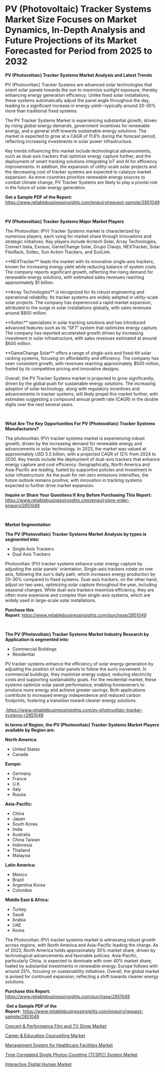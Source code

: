 <p><h1>PV (Photovoltaic) Tracker Systems Market Size Focuses on Market Dynamics, In-Depth Analysis and Future Projections of its Market Forecasted for Period from 2025 to 2032</h1></p><p><strong>PV (Photovoltaic) Tracker Systems Market Analysis and Latest Trends</strong></p>
<p><p>PV (Photovoltaic) Tracker Systems are advanced solar technologies that orient solar panels towards the sun to maximize sunlight exposure, thereby enhancing energy generation efficiency. Unlike fixed solar installations, these systems automatically adjust the panel angle throughout the day, leading to a significant increase in energy yield—typically around 20-30% more than traditional fixed systems. </p><p>The PV Tracker Systems Market is experiencing substantial growth, driven by rising global energy demands, government incentives for renewable energy, and a general shift towards sustainable energy solutions. The market is expected to grow at a CAGR of 11.6% during the forecast period, reflecting increasing investments in solar power infrastructure. </p><p>Key trends influencing this market include technological advancements, such as dual-axis trackers that optimize energy capture further, and the deployment of smart tracking solutions integrating IoT and AI for efficiency improvements. In addition, the expansion of utility-scale solar projects and the decreasing cost of tracker systems are expected to catalyze market expansion. As more countries prioritize renewable energy sources to combat climate change, PV Tracker Systems are likely to play a pivotal role in the future of solar energy generation.</p></p>
<p><strong>Get a Sample PDF of the Report:&nbsp;</strong> <a href="https://www.reliablebusinessinsights.com/enquiry/request-sample/2851049?utm_campaign=1117&utm_medium=2&utm_source=Github&utm_content=ia&utm_term=11032025&utm_id=pv-photovoltaic-tracker-systems">https://www.reliablebusinessinsights.com/enquiry/request-sample/2851049</a></p>
<p>&nbsp;</p>
<p><strong>PV (Photovoltaic) Tracker Systems Major Market Players</strong></p>
<p><p>The Photovoltaic (PV) Tracker Systems market is characterized by numerous players, each vying for market share through innovations and strategic initiatives. Key players include Arctech Solar, Array Technologies, Convert Italia, Exosun, GameChange Solar, Grupo Clavijo, NEXTracker, Solar FlexRack, Soltec, Sun Action Trackers, and SunLink.</p><p>**NEXTracker** leads the market with its innovative single-axis trackers, known for increasing energy yield while reducing balance of system costs. The company reports significant growth, reflecting the rising demand for renewable energy solutions, with estimated sales revenues reaching approximately $1 billion.</p><p>**Array Technologies** is recognized for its robust engineering and operational reliability. Its tracker systems are widely adopted in utility-scale solar projects. The company has experienced a rapid market expansion, attributed to the surge in solar installations globally, with sales revenues around $800 million.</p><p>**Soltec** specializes in solar tracking solutions and has introduced advanced features such as its “SF7” system that optimizes energy capture. The company has reported accelerated growth driven by increasing investment in solar infrastructure, with sales revenues estimated at around $600 million.</p><p>**GameChange Solar** offers a range of single-axis and fixed-tilt solar racking systems, focusing on affordability and efficiency. The company has seen consistent growth, with revenues reaching approximately $500 million, fueled by its competitive pricing and innovative designs.</p><p>Overall, the PV Tracker Systems market is projected to grow significantly, driven by the global push for sustainable energy solutions. The increasing adoption of solar technology, along with regulatory incentives and advancements in tracker systems, will likely propel this market further, with estimates suggesting a compound annual growth rate (CAGR) in the double digits over the next several years.</p></p>
<p>&nbsp;</p>
<p><strong>What Are The Key Opportunities For PV (Photovoltaic) Tracker Systems Manufacturers?</strong></p>
<p><p>The photovoltaic (PV) tracker systems market is experiencing robust growth, driven by the increasing demand for renewable energy and advancements in solar technology. In 2023, the market was valued at approximately USD 5.5 billion, with a projected CAGR of 12% from 2024 to 2030. Key trends include the deployment of dual-axis trackers that enhance energy capture and cost efficiency. Geographically, North America and Asia-Pacific are leading, fueled by supportive policies and investment in solar infrastructure. As the push for net-zero emissions intensifies, the future outlook remains positive, with innovation in tracking systems expected to further drive market expansion.</p></p>
<p><strong>Inquire or Share Your Questions If Any Before Purchasing This Report:</strong> <a href="https://www.reliablebusinessinsights.com/enquiry/pre-order-enquiry/2851049?utm_campaign=1117&utm_medium=2&utm_source=Github&utm_content=ia&utm_term=11032025&utm_id=pv-photovoltaic-tracker-systems">https://www.reliablebusinessinsights.com/enquiry/pre-order-enquiry/2851049</a></p>
<p>&nbsp;</p>
<p><strong>Market Segmentation</strong></p>
<p><strong>The PV (Photovoltaic) Tracker Systems Market Analysis by types is segmented into:</strong></p>
<p><ul><li>Single Axis Trackers</li><li>Dual Axis Trackers</li></ul></p>
<p><p>Photovoltaic (PV) tracker systems enhance solar energy capture by adjusting the solar panels' orientation. Single-axis trackers rotate on one axis, following the sun's daily path, which increases energy production by 20-30% compared to fixed systems. Dual-axis trackers, on the other hand, adjust on two axes, optimizing solar capture throughout the year, including seasonal changes. While dual-axis trackers maximize efficiency, they are often more expensive and complex than single-axis systems, which are widely used in large-scale solar installations.</p></p>
<p><strong>Purchase this Report:&nbsp;</strong><a href="https://www.reliablebusinessinsights.com/purchase/2851049?utm_campaign=1117&utm_medium=2&utm_source=Github&utm_content=ia&utm_term=11032025&utm_id=pv-photovoltaic-tracker-systems">https://www.reliablebusinessinsights.com/purchase/2851049</a></p>
<p>&nbsp;</p>
<p><strong>The PV (Photovoltaic) Tracker Systems Market Industry Research by Application is segmented into:</strong></p>
<p><ul><li>Commercial Buildings</li><li>Residential</li></ul></p>
<p><p>PV tracker systems enhance the efficiency of solar energy generation by adjusting the position of solar panels to follow the sun’s movement. In commercial buildings, they maximize energy output, reducing electricity costs and supporting sustainability goals. For the residential market, these systems optimize solar panel performance, enabling homeowners to produce more energy and achieve greater savings. Both applications contribute to increased energy independence and reduced carbon footprints, fostering a transition toward cleaner energy solutions.</p></p>
<p><a href="https://www.reliablebusinessinsights.com/pv-photovoltaic-tracker-systems-r2851049?utm_campaign=1117&utm_medium=2&utm_source=Github&utm_content=ia&utm_term=11032025&utm_id=pv-photovoltaic-tracker-systems">&nbsp;https://www.reliablebusinessinsights.com/pv-photovoltaic-tracker-systems-r2851049</a></p>
<p><strong>In terms of Region, the PV (Photovoltaic) Tracker Systems Market Players available by Region are:</strong></p>
<p>
    <p> <strong> North America: </strong>
        <ul>
            <li>United States</li>
            <li>Canada</li>
        </ul>
        </p> 
    <p> <strong> Europe: </strong>
        <ul>
            <li>Germany</li>
            <li>France</li>
            <li>U.K.</li>
            <li>Italy</li>
            <li>Russia</li>
        </ul>
        </p> 
    <p> <strong> Asia-Pacific: </strong>
        <ul>
            <li>China</li>
            <li>Japan</li>
            <li>South Korea</li>
            <li>India</li>
            <li>Australia</li>
            <li>China Taiwan</li>
            <li>Indonesia</li>
            <li>Thailand</li>
            <li>Malaysia</li>
        </ul>
        </p> 
    <p> <strong> Latin America: </strong>
        <ul>
            <li>Mexico</li>
            <li>Brazil</li>
            <li>Argentina Korea</li>
            <li>Colombia</li>
        </ul>
        </p> 
    <p> <strong> Middle East & Africa: </strong>
        <ul>
            <li>Turkey</li>
            <li>Saudi</li>
            <li>Arabia</li>
            <li>UAE</li>
            <li>Korea</li>
        </ul>
    </p>
    </p>
<p><p>The Photovoltaic (PV) tracker systems market is witnessing robust growth across regions, with North America and Asia-Pacific leading the charge. As of 2023, North America holds approximately 30% market share, driven by technological advancements and favorable policies. Asia-Pacific, particularly China, is expected to dominate with over 40% market share, fueled by substantial investments in renewable energy. Europe follows with around 25%, focusing on sustainability initiatives. Overall, the global market is poised for continued expansion, reflecting a shift towards cleaner energy solutions.</p></p>
<p><strong>Purchase this Report: </strong><a href="https://www.reliablebusinessinsights.com/purchase/2851049?utm_campaign=1117&utm_medium=2&utm_source=Github&utm_content=ia&utm_term=11032025&utm_id=pv-photovoltaic-tracker-systems">https://www.reliablebusinessinsights.com/purchase/2851049</a></p>
<p>&nbsp;<strong>Get a Sample PDF of the Report:&nbsp;&nbsp;</strong><a href="https://www.reliablebusinessinsights.com/enquiry/request-sample/2851049?utm_campaign=1117&utm_medium=2&utm_source=Github&utm_content=ia&utm_term=11032025&utm_id=pv-photovoltaic-tracker-systems">https://www.reliablebusinessinsights.com/enquiry/request-sample/2851049</a></p>
<p><strong></strong></p>
<p><p><a href="https://github.com/barnickclara79/Market-Research-Report-List-1/blob/main/concert-performance-film-and-tv-show-market.md?utm_campaign=1117&utm_medium=2&utm_source=Github&utm_content=ia&utm_term=11032025&utm_id=pv-photovoltaic-tracker-systems">Concert & Performance Film and TV Show Market</a></p><p><a href="https://github.com/leopardmicheal7019/Market-Research-Report-List-1/blob/main/career-education-counselling-market.md?utm_campaign=1117&utm_medium=2&utm_source=Github&utm_content=ia&utm_term=11032025&utm_id=pv-photovoltaic-tracker-systems">Career & Education Counselling Market</a></p><p><a href="https://github.com/JubayerMia832/Market-Research-Report-List-2/blob/main/management-system-for-healthcare-facilities-market.md?utm_campaign=1117&utm_medium=2&utm_source=Github&utm_content=ia&utm_term=11032025&utm_id=pv-photovoltaic-tracker-systems">Management System for Healthcare Facilities Market</a></p><p><a href="https://github.com/ygfu6u/Market-Research-Report-List-2/blob/main/time-correlated-single-photon-counting-tcspc-system-market.md?utm_campaign=1117&utm_medium=2&utm_source=Github&utm_content=ia&utm_term=11032025&utm_id=pv-photovoltaic-tracker-systems">Time Correlated Single Photon Counting (TCSPC) System Market</a></p><p><a href="https://github.com/mahnoor2003/Market-Research-Report-List-7/blob/main/interactive-digital-human-market.md?utm_campaign=1117&utm_medium=2&utm_source=Github&utm_content=ia&utm_term=11032025&utm_id=pv-photovoltaic-tracker-systems">Interactive Digital Human Market</a></p></p>